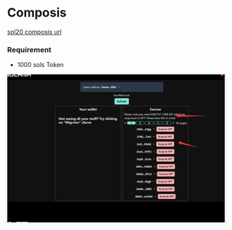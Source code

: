 # Composis

[spl20 composis url](https://www.spl20.io/libremigrator/DGn2nHnGqLucsfZiVgvJy4MFShkJJskHdix7WQ4eezQF)

### Requirement

- 1000 sols Token

![composis](./../../.vuepress/public/images/composis.png "composis")
